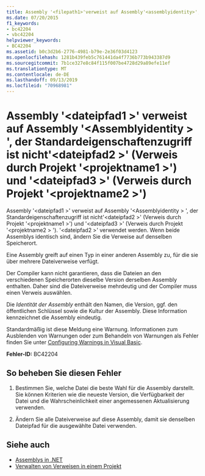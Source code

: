```yaml
---
title: Assembly '<filepath1>'verweist auf Assembly'<assemblyidentity>', das ist nicht eindeutig'<filepath2>' (Verweis durch Projekt '<projectname1>') und '<filepath3>' (Verweis durch Projekt'<projectname2>')
ms.date: 07/20/2015
f1_keywords:
- bc42204
- vbc42204
helpviewer_keywords:
- BC42204
ms.assetid: b0c3d2b6-2776-4981-b79e-2e36f03d4123
ms.openlocfilehash: 1281b439feb5c761441da4f7736b773b943387d9
ms.sourcegitcommit: 7b1ce327e8c84f115f007be4728d29a89efe11ef
ms.translationtype: MT
ms.contentlocale: de-DE
ms.lasthandoff: 09/13/2019
ms.locfileid: "70968981"
---
```

# <a name="assembly-filepath1-references-assembly-assemblyidentity-which-is-ambiguous-between-filepath2-referenced-by-project-projectname1-and-filepath3-referenced-by-project-projectname2"></a>Assembly '\<dateipfad1 >' verweist auf Assembly '\<Assemblyidentity > ', der Standardeigenschaftenzugriff ist nicht'\<dateipfad2 >' (Verweis durch Projekt '\<projektname1 >') und '\<dateipfad3 >' (Verweis durch Projekt '\<projektname2 >')
Assembly '\<dateipfad1 >' verweist auf Assembly '\<Assemblyidentity > ', der Standardeigenschaftenzugriff ist nicht'\<dateipfad2 >' (Verweis durch Projekt '\<projektname1 >') und '\<dateipfad3 >' (Verweis durch Projekt '\<projektname2 > '). '\<dateipfad2 >' verwendet werden. Wenn beide Assemblys identisch sind, ändern Sie die Verweise auf denselben Speicherort.  
  
 Eine Assembly greift auf einen Typ in einer anderen Assembly zu, für die sie über mehrere Dateiverweise verfügt.  
  
 Der Compiler kann nicht garantieren, dass die Dateien an den verschiedenen Speicherorten dieselbe Version derselben Assembly enthalten. Daher sind die Dateiverweise mehrdeutig und der Compiler muss einen Verweis auswählen.  
  
 Die *Identität der Assembly* enthält den Namen, die Version, ggf. den öffentlichen Schlüssel sowie die Kultur der Assembly. Diese Information kennzeichnet die Assembly eindeutig.  
  
 Standardmäßig ist diese Meldung eine Warnung. Informationen zum Ausblenden von Warnungen oder zum Behandeln von Warnungen als Fehler finden Sie unter [Configuring Warnings in Visual Basic](/visualstudio/ide/configuring-warnings-in-visual-basic).  
  
 **Fehler-ID:** BC42204  
  
## <a name="to-correct-this-error"></a>So beheben Sie diesen Fehler  
  
1. Bestimmen Sie, welche Datei die beste Wahl für die Assembly darstellt. Sie können Kriterien wie die neueste Version, die Verfügbarkeit der Datei und die Wahrscheinlichkeit einer angemessenen Aktualisierung verwenden.  
  
2. Ändern Sie alle Dateiverweise auf diese Assembly, damit sie denselben Dateipfad für die ausgewählte Datei verwenden.  
  
## <a name="see-also"></a>Siehe auch

- [Assemblys in .NET](../../standard/assembly/index.md)
- [Verwalten von Verweisen in einem Projekt](/visualstudio/ide/managing-references-in-a-project)
